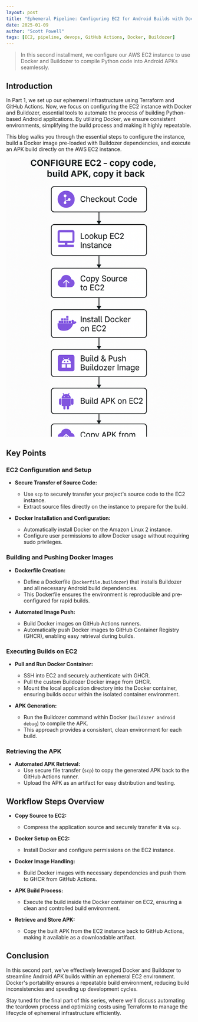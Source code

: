 ```yaml
---
layout: post
title: "Ephemeral Pipeline: Configuring EC2 for Android Builds with Docker and Buildozer – Part 2"
date: 2025-01-09
author: "Scott Powell"
tags: [EC2, pipeline, devops, GitHub Actions, Docker, Buildozer]
---
```


> In this second installment, we configure our AWS EC2 instance to use Docker and Buildozer to compile Python code into Android APKs seamlessly.

## Introduction

In Part 1, we set up our ephemeral infrastructure using Terraform and GitHub Actions. Now, we focus on configuring the EC2 instance with Docker and Buildozer, essential tools to automate the process of building Python-based Android applications. By utilizing Docker, we ensure consistent environments, simplifying the build process and making it highly repeatable.

This blog walks you through the essential steps to configure the instance, build a Docker image pre-loaded with Buildozer dependencies, and execute an APK build directly on the AWS EC2 instance.

![Configure EC2 - build APK](../pic/python_to_APK_part_2.png)

## Key Points

### EC2 Configuration and Setup

- **Secure Transfer of Source Code:**
  - Use `scp` to securely transfer your project's source code to the EC2 instance.
  - Extract source files directly on the instance to prepare for the build.

- **Docker Installation and Configuration:**
  - Automatically install Docker on the Amazon Linux 2 instance.
  - Configure user permissions to allow Docker usage without requiring sudo privileges.

### Building and Pushing Docker Images

- **Dockerfile Creation:**
  - Define a Dockerfile (`Dockerfile.buildozer`) that installs Buildozer and all necessary Android build dependencies.
  - This Dockerfile ensures the environment is reproducible and pre-configured for rapid builds.

- **Automated Image Push:**
  - Build Docker images on GitHub Actions runners.
  - Automatically push Docker images to GitHub Container Registry (GHCR), enabling easy retrieval during builds.

### Executing Builds on EC2

- **Pull and Run Docker Container:**
  - SSH into EC2 and securely authenticate with GHCR.
  - Pull the custom Buildozer Docker image from GHCR.
  - Mount the local application directory into the Docker container, ensuring builds occur within the isolated container environment.

- **APK Generation:**
  - Run the Buildozer command within Docker (`buildozer android debug`) to compile the APK.
  - This approach provides a consistent, clean environment for each build.

### Retrieving the APK

- **Automated APK Retrieval:**
  - Use secure file transfer (`scp`) to copy the generated APK back to the GitHub Actions runner.
  - Upload the APK as an artifact for easy distribution and testing.

## Workflow Steps Overview

- **Copy Source to EC2:**
  - Compress the application source and securely transfer it via `scp`.

- **Docker Setup on EC2:**
  - Install Docker and configure permissions on the EC2 instance.

- **Docker Image Handling:**
  - Build Docker images with necessary dependencies and push them to GHCR from GitHub Actions.

- **APK Build Process:**
  - Execute the build inside the Docker container on EC2, ensuring a clean and controlled build environment.

- **Retrieve and Store APK:**
  - Copy the built APK from the EC2 instance back to GitHub Actions, making it available as a downloadable artifact.

## Conclusion

In this second part, we've effectively leveraged Docker and Buildozer to streamline Android APK builds within an ephemeral EC2 environment. Docker's portability ensures a repeatable build environment, reducing build inconsistencies and speeding up development cycles.

Stay tuned for the final part of this series, where we'll discuss automating the teardown process and optimizing costs using Terraform to manage the lifecycle of ephemeral infrastructure efficiently.
